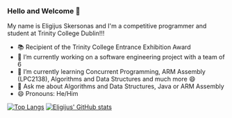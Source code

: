 ### Hello and Welcome 👋

My name is Eligijus Skersonas and I'm a competitive programmer and student at Trinity College Dublin!!!

- 📚 Recipient of the Trinity College Entrance Exhibition Award
- 🔭 I’m currently working on a software engineering project with a team of 6 
- 🌱 I’m currently learning Concurrent Programming, ARM Assembly (LPC2138), Algorithms and Data Structures and much more 😄
- 💬 Ask me about Algorithms and Data Structures, Java or ARM Assembly
- 😄 Pronouns: He/Him

[![Top Langs](https://github-readme-stats.vercel.app/api/top-langs/?username=eli-scorpio)](https://github.com/eli-scorpio/github-readme-stats)
[![Eligijus' GitHub stats](https://github-readme-stats.vercel.app/api?username=eli-scorpio)](https://github.com/eli-scorpio/github-readme-stats)
